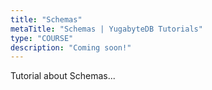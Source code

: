 ```yaml
---
title: "Schemas"
metaTitle: "Schemas | YugabyteDB Tutorials"
type: "COURSE"
description: "Coming soon!"
---
```


Tutorial about Schemas...